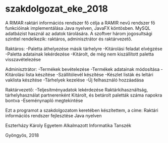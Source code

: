 # szakdolgozat_eke_2018

A RIMAR raktári információs rendszer fő célja a RAMIR nevű
rendszer fő funkcióinak implementálása Java nyelven, JavaFX
köntösben. MySQL adatbázist használ az adatok tárolására.
A szoftver három jogosultsági szinttel rendelkezik:
raktáros, adminisztrátor és raktárvezető.

Raktáros:
-Paletta áthelyezése másik tárhelyre
-Kitárolási feladat elvégzése
-Paletta adatainak lekérdezése
-Kitárolt, de még nem kiszállított paletta visszavételezése

Adminisztrátor:
-Termékek bevételezése
-Termékek adatainak módosítása
-Kitárolási lista készítése
-Szállítólevél készítése
-Készlet listák és leltári vaklista készítése
-Tárhelyek kezelése
-Új felhasználó hozzáadása

Raktárvezető:
-Teljesítményadatok lekérdezése
 Raktárkihasználtság, tárhelyhasználat partnerenként
 Kitárolt, és betárolt paletták száma napokra bontva
-Eseménynapló megtekintése

Ezt a programot a szakdolgozatom keretében készítettem,
a címe: Raktári információs rendszer fejlesztése Java nyelven

Eszterházy Károly Egyetem
Alkalmazott Informatika Tanszék

Gyöngyös, 2018
